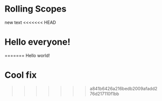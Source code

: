 # Rolling Scopes

new text
<<<<<<< HEAD

# Hello everyone!
=======
Hello world!

# Cool fix
>>>>>>> a841b6426a216bedb2009afadd276d217110f1bb
